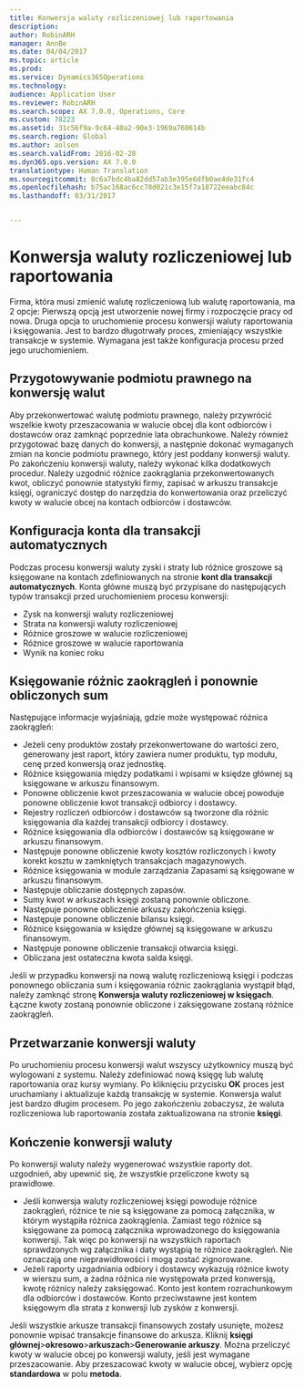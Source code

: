 ```yaml
---
title: Konwersja waluty rozliczeniowej lub raportowania
description: 
author: RobinARH
manager: AnnBe
ms.date: 04/04/2017
ms.topic: article
ms.prod: 
ms.service: Dynamics365Operations
ms.technology: 
audience: Application User
ms.reviewer: RobinARH
ms.search.scope: AX 7.0.0, Operations, Core
ms.custom: 78223
ms.assetid: 31c56f9a-9c64-40a2-90e3-1969a760614b
ms.search.region: Global
ms.author: aolson
ms.search.validFrom: 2016-02-28
ms.dyn365.ops.version: AX 7.0.0
translationtype: Human Translation
ms.sourcegitcommit: 0c6a7bdc4ba82dd57ab3e395e6dfb0ae4de31fc4
ms.openlocfilehash: b75ac168ac6cc78d021c3e15f7a18722eeabc84c
ms.lasthandoff: 03/31/2017


---
```


# <a name="convert-accounting-or-reporting-currencies"></a>Konwersja waluty rozliczeniowej lub raportowania



Firma, która musi zmienić walutę rozliczeniową lub walutę raportowania, ma 2 opcje: Pierwszą opcją jest utworzenie nowej firmy i rozpoczęcie pracy od nowa. Druga opcja to uruchomienie procesu konwersji waluty raportowania i księgowania. Jest to bardzo długotrwały proces, zmieniający wszystkie transakcje w systemie. Wymagana jest także konfiguracja procesu przed jego uruchomieniem.

## <a name="preparing-the-legal-entity-for-currency-conversion"></a>Przygotowywanie podmiotu prawnego na konwersję walut
Aby przekonwertować walutę podmiotu prawnego, należy przywrócić wszelkie kwoty przeszacowania w walucie obcej dla kont odbiorców i dostawców oraz zamknąć poprzednie lata obrachunkowe. Należy również przygotować bazę danych do konwersji, a następnie dokonać wymaganych zmian na koncie podmiotu prawnego, który jest poddany konwersji waluty. Po zakończeniu konwersji waluty, należy wykonać kilka dodatkowych procedur. Należy uzgodnić różnice zaokrąglania przekonwertowanych kwot, obliczyć ponownie statystyki firmy, zapisać w arkuszu transakcje księgi, ograniczyć dostęp do narzędzia do konwertowania oraz przeliczyć kwoty w walucie obcej na kontach odbiorców i dostawców.

## <a name="setting-up-accounts-for-automatic-transactions"></a>Konfiguracja konta dla transakcji automatycznych
Podczas procesu konwersji waluty zyski i straty lub różnice groszowe są księgowane na kontach zdefiniowanych na stronie **kont dla transakcji automatycznych**. Konta główne muszą być przypisane do następujących typów transakcji przed uruchomieniem procesu konwersji:

-   Zysk na konwersji waluty rozliczeniowej
-   Strata na konwersji waluty rozliczeniowej
-   Różnice groszowe w walucie rozliczeniowej
-   Różnice groszowe w walucie raportowania
-   Wynik na koniec roku

## <a name="posting-rounding-differences-and-sum-recalculations"></a>Księgowanie różnic zaokrągleń i ponownie obliczonych sum
Następujące informacje wyjaśniają, gdzie może występować różnica zaokrągleń:

-   Jeżeli ceny produktów zostały przekonwertowane do wartości zero, generowany jest raport, który zawiera numer produktu, typ modułu, cenę przed konwersją oraz jednostkę.
-   Różnice księgowania między podatkami i wpisami w księdze głównej są księgowane w arkuszu finansowym.
-   Ponowne obliczenie kwot przeszacowania w walucie obcej powoduje ponowne obliczenie kwot transakcji odbiorcy i dostawcy.
-   Rejestry rozliczeń odbiorców i dostawców są tworzone dla różnic księgowania dla każdej transakcji odbiorcy i dostawcy.
-   Różnice księgowania dla odbiorców i dostawców są księgowane w arkuszu finansowym.
-   Następuje ponowne obliczenie kwoty kosztów rozliczonych i kwoty korekt kosztu w zamkniętych transakcjach magazynowych.
-   Różnice księgowania w module zarządzania Zapasami są księgowane w arkuszu finansowym.
-   Następuje obliczanie dostępnych zapasów.
-   Sumy kwot w arkuszach księgi zostaną ponownie obliczone.
-   Następuje ponowne obliczenie arkuszy zakończenia księgi.
-   Następuje ponowne obliczenie bilansu księgi.
-   Różnice księgowania w księdze głównej są księgowane w arkuszu finansowym.
-   Następuje ponowne obliczenie transakcji otwarcia księgi.
-   Obliczana jest ostateczna kwota salda księgi.

Jeśli w przypadku konwersji na nową walutę rozliczeniową księgi i podczas ponownego obliczania sum i księgowania różnic zaokrąglania wystąpił błąd, należy zamknąć stronę **Konwersja waluty rozliczeniowej w księgach**. Łączne kwoty zostaną ponownie obliczone i zaksięgowane zostaną różnice zaokrągleń.

## <a name="processing-the-currency-conversion"></a>Przetwarzanie konwersji waluty
Po uruchomieniu procesu konwersji walut wszyscy użytkownicy muszą być wylogowani z systemu. Należy zdefiniować nową księgę lub walutę raportowania oraz kursy wymiany. Po kliknięciu przycisku **OK** proces jest uruchamiany i aktualizuje każdą transakcję w systemie. Konwersja walut jest bardzo długim procesem. Po jego zakończeniu zobaczysz, że waluta rozliczeniowa lub raportowania została zaktualizowana na stronie **księgi**.

## <a name="completing-the-currency-conversion"></a>Kończenie konwersji waluty
Po konwersji waluty należy wygenerować wszystkie raporty dot. uzgodnień, aby upewnić się, że wszystkie przeliczone kwoty są prawidłowe.

-   Jeśli konwersja waluty rozliczeniowej księgi powoduje różnice zaokrągleń, różnice te nie są księgowane za pomocą załącznika, w którym wystąpiła różnica zaokrąglenia. Zamiast tego różnice są księgowane za pomocą załącznika wprowadzonego do księgowania konwersji. Tak więc po konwersji na wszystkich raportach sprawdzonych wg załącznika i daty wystąpią te różnice zaokrągleń. Nie oznaczają one nieprawidłowości i mogą zostać zignorowane.
-   Jeżeli raporty uzgadniania odbiory i dostawcy wykazują różnice kwoty w wierszu sum, a żadna różnica nie występowała przed konwersją, kwotę różnicy należy zaksięgować. Konto jest kontem rozrachunkowym dla odbiorców i dostawców. Konto przeciwstawne jest kontem księgowym dla strata z konwersji lub zysków z konwersji.

Jeśli wszystkie arkusze transakcji finansowych zostały usunięte, możesz ponownie wpisać transakcje finansowe do arkusza. Kliknij **księgi głównej**&gt;**okresowo**&gt;**arkuszach**&gt;**Generowanie arkuszy**. Można przeliczyć kwoty w walucie obcej po konwersji waluty, jeśli jest wymagane przeszacowanie. Aby przeszacować kwoty w walucie obcej, wybierz opcję **standardowa** w polu **metoda**.


